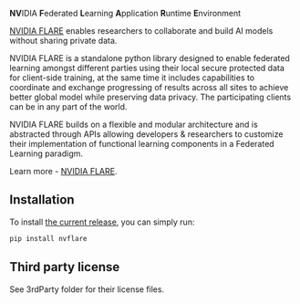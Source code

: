 
**NV**IDIA **F**ederated **L**earning **A**pplication **R**untime **E**nvironment


[NVIDIA FLARE](https://nvidia.github.io/NVFlare) enables researchers to collaborate and build AI models without sharing private data. 

NVIDIA FLARE is a standalone python library designed to enable federated learning amongst different parties using their local secure protected data for client-side training, at the same time it includes capabilities to coordinate and exchange progressing of results across all sites to achieve better global model while preserving data privacy. The participating clients can be in any part of the world. 

NVIDIA FLARE builds on a flexible and modular architecture and is abstracted through APIs allowing developers & researchers to customize their implementation of functional learning components in a Federated Learning paradigm. 

Learn more - [NVIDIA FLARE](https://nvidia.github.io/NVFlare).


## Installation

To install [the current release](https://pypi.org/project/nvflare), you can simply run:

```bash
pip install nvflare
```

## Third party license

See 3rdParty folder for their license files.


